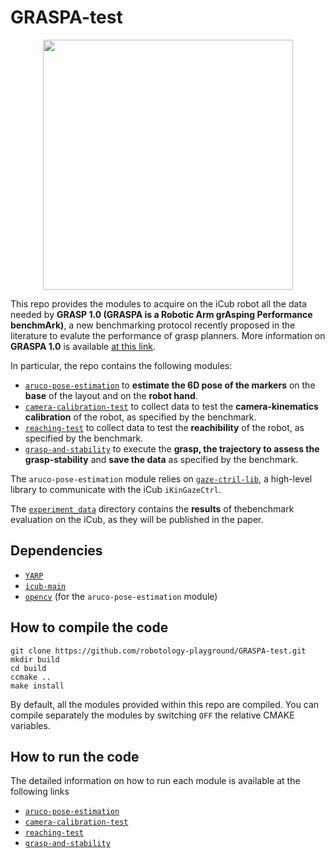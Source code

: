# GRASPA-test
<p align="center">
<img src="https://github.com/robotology-playground/GRASPA-test/blob/master/misc/benchmark-setup2.jpg" width=400>
</p>

This repo provides the modules to acquire on the iCub robot all the data needed by **GRASP 1.0 (GRASPA is a Robotic Arm grAsping Performance benchmArk)**, a new benchmarking protocol recently proposed in the literature to evalute the performance of grasp planners.
More information on **GRASPA 1.0** is available [at this link](https://github.com/robotology/GRASPA-benchmark).

In particular, the repo contains the following modules:
- [`aruco-pose-estimation`](https://github.com/robotology-playground/GRASPA-test/tree/master/src/aruco-pose-estimation) to **estimate the 6D pose of the markers** on the **base** of the layout and on the **robot hand**.
- [`camera-calibration-test`](https://github.com/robotology-playground/GRASPA-test/tree/master/src/camera-calibration-test) to collect data to test the **camera-kinematics calibration** of the robot,  as specified by the benchmark.
- [`reaching-test`](https://github.com/robotology-playground/GRASPA-test/tree/master/src/reaching-test) to collect data to test the **reachibility** of the robot,  as specified by the benchmark.
- [`grasp-and-stability`](https://github.com/robotology-playground/GRASPA-test/tree/master/src/grasp-and-stability) to execute the **grasp, the trajectory to assess the grasp-stability** and **save the data** as specified by the benchmark.

The `aruco-pose-estimation` module relies on [`gaze-ctril-lib`](https://github.com/robotology-playground/GRASPA-test/tree/master/src/gaze-ctrl-lib), a high-level library to communicate with the iCub `iKinGazeCtrl`.

The [`experiment_data`](https://github.com/robotology-playground/GRASPA-test/tree/master/experiment_data) directory contains the **results**  of  thebenchmark evaluation on the iCub, as they will be published in the paper.

## Dependencies
- [`YARP`](http://www.yarp.it/)
- [`icub-main`](https://github.com/robotology/icub-main)
- [`opencv`](https://opencv.org/) (for the `aruco-pose-estimation` module)

## How to compile the code
```
git clone https://github.com/robotology-playground/GRASPA-test.git
mkdir build
cd build
ccmake ..
make install
```

By default, all the modules provided within this repo are compiled.
You can compile separately the modules by switching `OFF` the relative CMAKE variables.


## How to run the code

The detailed information on how to run each module is available at the following links
- [`aruco-pose-estimation`](https://github.com/robotology-playground/GRASPA-test/tree/master/src/aruco-pose-estimation)
- [`camera-calibration-test`](https://github.com/robotology-playground/GRASPA-test/tree/master/src/camera-calibration-test)
- [`reaching-test`](https://github.com/robotology-playground/GRASPA-test/tree/master/src/reaching-test)
- [`grasp-and-stability`](https://github.com/robotology-playground/GRASPA-test/tree/master/src/grasp-and-stability)
